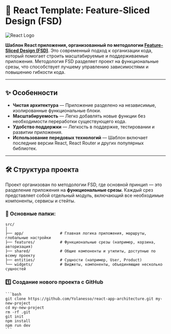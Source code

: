 # 🚀 React Template: Feature-Sliced Design (FSD)

![React Logo](https://reactjs.org/logo-og.png)

**Шаблон React приложения, организованный по методологии [Feature-Sliced Design (FSD)](https://feature-sliced.design/)**. Это современный подход к организации кода, который помогает строить масштабируемые и поддерживаемые приложения. Методология FSD разделяет проект на функциональные срезы, что способствует лучшему управлению зависимостями и повышению гибкости кода.

---

## ✨ Особенности

- **Чистая архитектура** — Приложение разделено на независимые, изолированные функциональные блоки.
- **Масштабируемость** — Легко добавлять новые функции без необходимости переработки существующего кода.
- **Удобство поддержки** — Легкость в поддержке, тестировании и развитии приложения.
- **Использование передовых технологий** — Шаблон включает последние версии React, React Router и других популярных библиотек.

---

## 🛠 Структура проекта

Проект организован по методологии FSD, где основной принцип — это разделение приложения на **функциональные срезы**. Каждый срез представляет собой отдельный модуль, включающий все необходимые компоненты, сервисы и стейты.

### 📂 Основные папки:

```plaintext
src/
│
├── app/                # Главная логика приложения, маршруты, глобальные настройки
├── features/           # Функциональные срезы (например, корзина, авторизация)
├── shared/             # Общие компоненты и утилиты, доступные по всему проекту
├── entities/           # Сущности (например, User, Product)
└── widgets/            # Виджеты, компоненты, объединяющие несколько сущностей

```

### 1️⃣ Создание нового проекта с GitHub

    ```bash
    git clone https://github.com/Yolanesso/react-app-architecture.git my-new-project
    cd my-new-project
    rm -rf .git
    git init
    npm install
    npm run dev
    ```
